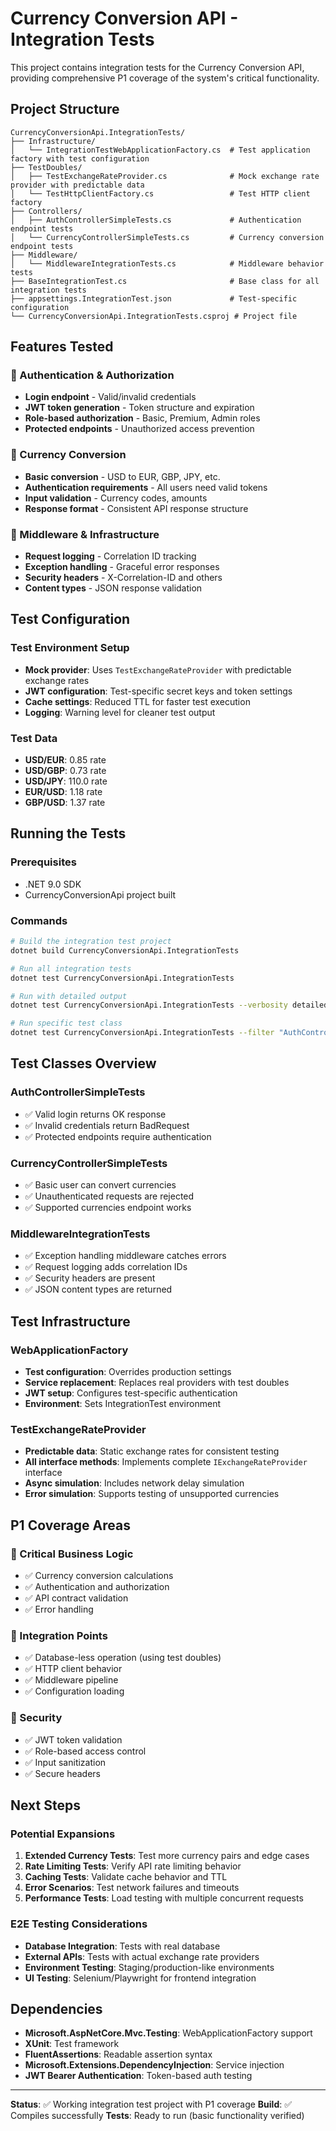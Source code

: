 # Currency Conversion API - Integration Tests

This project contains integration tests for the Currency Conversion API, providing comprehensive P1 coverage of the system's critical functionality.

## Project Structure

```
CurrencyConversionApi.IntegrationTests/
├── Infrastructure/
│   └── IntegrationTestWebApplicationFactory.cs  # Test application factory with test configuration
├── TestDoubles/
│   ├── TestExchangeRateProvider.cs              # Mock exchange rate provider with predictable data
│   └── TestHttpClientFactory.cs                 # Test HTTP client factory
├── Controllers/
│   ├── AuthControllerSimpleTests.cs             # Authentication endpoint tests
│   └── CurrencyControllerSimpleTests.cs         # Currency conversion endpoint tests
├── Middleware/
│   └── MiddlewareIntegrationTests.cs            # Middleware behavior tests
├── BaseIntegrationTest.cs                       # Base class for all integration tests
├── appsettings.IntegrationTest.json             # Test-specific configuration
└── CurrencyConversionApi.IntegrationTests.csproj # Project file

```

## Features Tested

### 🔐 Authentication & Authorization
- **Login endpoint** - Valid/invalid credentials
- **JWT token generation** - Token structure and expiration
- **Role-based authorization** - Basic, Premium, Admin roles
- **Protected endpoints** - Unauthorized access prevention

### 💱 Currency Conversion
- **Basic conversion** - USD to EUR, GBP, JPY, etc.
- **Authentication requirements** - All users need valid tokens
- **Input validation** - Currency codes, amounts
- **Response format** - Consistent API response structure

### 🔧 Middleware & Infrastructure
- **Request logging** - Correlation ID tracking
- **Exception handling** - Graceful error responses
- **Security headers** - X-Correlation-ID and others
- **Content types** - JSON response validation

## Test Configuration

### Test Environment Setup
- **Mock provider**: Uses `TestExchangeRateProvider` with predictable exchange rates
- **JWT configuration**: Test-specific secret keys and token settings
- **Cache settings**: Reduced TTL for faster test execution
- **Logging**: Warning level for cleaner test output

### Test Data
- **USD/EUR**: 0.85 rate
- **USD/GBP**: 0.73 rate  
- **USD/JPY**: 110.0 rate
- **EUR/USD**: 1.18 rate
- **GBP/USD**: 1.37 rate

## Running the Tests

### Prerequisites
- .NET 9.0 SDK
- CurrencyConversionApi project built

### Commands
```bash
# Build the integration test project
dotnet build CurrencyConversionApi.IntegrationTests

# Run all integration tests
dotnet test CurrencyConversionApi.IntegrationTests

# Run with detailed output
dotnet test CurrencyConversionApi.IntegrationTests --verbosity detailed

# Run specific test class
dotnet test CurrencyConversionApi.IntegrationTests --filter "AuthControllerSimpleTests"
```

## Test Classes Overview

### AuthControllerSimpleTests
- ✅ Valid login returns OK response
- ✅ Invalid credentials return BadRequest
- ✅ Protected endpoints require authentication

### CurrencyControllerSimpleTests  
- ✅ Basic user can convert currencies
- ✅ Unauthenticated requests are rejected
- ✅ Supported currencies endpoint works

### MiddlewareIntegrationTests
- ✅ Exception handling middleware catches errors
- ✅ Request logging adds correlation IDs
- ✅ Security headers are present
- ✅ JSON content types are returned

## Test Infrastructure

### WebApplicationFactory
- **Test configuration**: Overrides production settings
- **Service replacement**: Replaces real providers with test doubles
- **JWT setup**: Configures test-specific authentication
- **Environment**: Sets IntegrationTest environment

### TestExchangeRateProvider
- **Predictable data**: Static exchange rates for consistent testing
- **All interface methods**: Implements complete `IExchangeRateProvider` interface
- **Async simulation**: Includes network delay simulation
- **Error simulation**: Supports testing of unsupported currencies

## P1 Coverage Areas

### 🎯 Critical Business Logic
- ✅ Currency conversion calculations
- ✅ Authentication and authorization
- ✅ API contract validation
- ✅ Error handling

### 🎯 Integration Points
- ✅ Database-less operation (using test doubles)
- ✅ HTTP client behavior
- ✅ Middleware pipeline
- ✅ Configuration loading

### 🎯 Security
- ✅ JWT token validation
- ✅ Role-based access control
- ✅ Input sanitization
- ✅ Secure headers

## Next Steps

### Potential Expansions
1. **Extended Currency Tests**: Test more currency pairs and edge cases
2. **Rate Limiting Tests**: Verify API rate limiting behavior
3. **Caching Tests**: Validate cache behavior and TTL
4. **Error Scenarios**: Test network failures and timeouts
5. **Performance Tests**: Load testing with multiple concurrent requests

### E2E Testing Considerations
- **Database Integration**: Tests with real database
- **External APIs**: Tests with actual exchange rate providers
- **Environment Testing**: Staging/production-like environments
- **UI Testing**: Selenium/Playwright for frontend integration

## Dependencies

- **Microsoft.AspNetCore.Mvc.Testing**: WebApplicationFactory support
- **XUnit**: Test framework
- **FluentAssertions**: Readable assertion syntax
- **Microsoft.Extensions.DependencyInjection**: Service injection
- **JWT Bearer Authentication**: Token-based auth testing

---

**Status**: ✅ Working integration test project with P1 coverage
**Build**: ✅ Compiles successfully
**Tests**: Ready to run (basic functionality verified)
